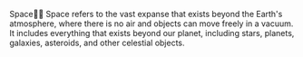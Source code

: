 Space🌌🌌
Space refers to the vast expanse that exists beyond the Earth's atmosphere, where there is no air and objects can move freely in a vacuum. It includes everything that exists beyond our planet, including stars, planets, galaxies, asteroids, and other celestial objects.
